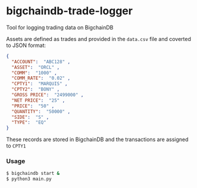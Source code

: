 # bigchaindb-trade-logger

Tool for logging trading data on BigchainDB

Assets are defined as trades and provided in the `data.csv` file and coverted to JSON format:
```json
{
  "ACCOUNT":  "ABC128" ,
  "ASSET":  "ORCL" ,
  "COMM":  "1000" ,
  "COMM_RATE":  "0.02" ,
  "CPTY1":  "MARQUIS" ,
  "CPTY2":  "BONY" ,
  "GROSS PRICE":  "2499000" ,
  "NET PRICE":  "25" ,
  "PRICE":  "50" ,
  "QUANTITY":  "50000" ,
  "SIDE":  "S" ,
  "TYPE":  "EQ"
}
```

These records are stored in BigchainDB and the transactions are assigned to `CPTY1`

### Usage

```bash
$ bigchaindb start &
$ python3 main.py 
```

